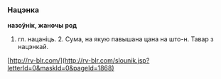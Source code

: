 ### Нацэнка
**назоўнік, жаночы род**

1. гл. нацаніць. 2. Сума, на якую павышана цана на што-н. Тавар з нацэнкай.

<a rel="author">[http://rv-blr.com/](http://rv-blr.com/slounik.jsp?letterId=0&maskId=0&pageId=1868)</a>
